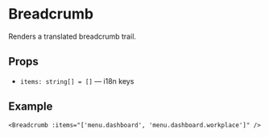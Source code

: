 # Breadcrumb

Renders a translated breadcrumb trail.

## Props
- `items: string[] = []` — i18n keys

## Example
```vue
<Breadcrumb :items="['menu.dashboard', 'menu.dashboard.workplace']" />
```
